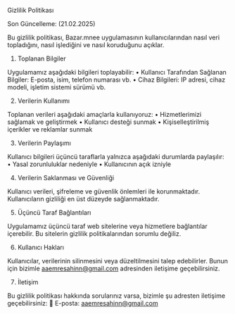 Gizlilik Politikası

Son Güncelleme: (21.02.2025)

Bu gizlilik politikası, Bazar.mnee uygulamasının kullanıcılarından nasıl veri topladığını, nasıl işlediğini ve nasıl koruduğunu açıklar.

1. Toplanan Bilgiler

Uygulamamız aşağıdaki bilgileri toplayabilir:
	•	Kullanıcı Tarafından Sağlanan Bilgiler: E-posta, isim, telefon numarası vb.
	•	Cihaz Bilgileri: IP adresi, cihaz modeli, işletim sistemi sürümü vb.

2. Verilerin Kullanımı

Toplanan verileri aşağıdaki amaçlarla kullanıyoruz:
	•	Hizmetlerimizi sağlamak ve geliştirmek
	•	Kullanıcı desteği sunmak
	•	Kişiselleştirilmiş içerikler ve reklamlar sunmak

3. Verilerin Paylaşımı

Kullanıcı bilgileri üçüncü taraflarla yalnızca aşağıdaki durumlarda paylaşılır:
	•	Yasal zorunluluklar nedeniyle
	•	Kullanıcının açık izniyle

4. Verilerin Saklanması ve Güvenliği

Kullanıcı verileri, şifreleme ve güvenlik önlemleri ile korunmaktadır. Kullanıcıların gizliliği en üst düzeyde sağlanmaktadır.

5. Üçüncü Taraf Bağlantıları

Uygulamamız üçüncü taraf web sitelerine veya hizmetlere bağlantılar içerebilir. Bu sitelerin gizlilik politikalarından sorumlu değiliz.

6. Kullanıcı Hakları

Kullanıcılar, verilerinin silinmesini veya düzeltilmesini talep edebilirler. Bunun için bizimle aaemresahinn@gmail.com adresinden iletişime geçebilirsiniz.

7. İletişim

Bu gizlilik politikası hakkında sorularınız varsa, bizimle şu adresten iletişime geçebilirsiniz:
📩 E-posta: aaemresahinn@gmail.com

